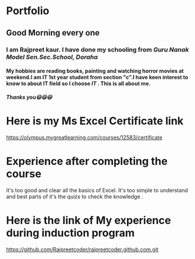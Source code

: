 # Portfolio

## Good Morning every one 

### I am Rajpreet kaur. I have done my schooling from _**Guru Nanak Model Sen.Sec.School, Doraha**_
#### My hobbies are reading books, painting and watching horror movies at weekend.**I am  IT 1st year student from section "c"**.I have keen interest to know to about IT field so I choose _**IT**_ .  This is  all about me. 

##### Thanks you😃😃😃


# Here is my Ms Excel Certificate link
https://olympus.mygreatlearning.com/courses/12583/certificate

# Experience after completing the course
It's too good and clear all the basics of Excel. It's too simple to understand and best parts of it's the quizs to check the knowledge . 

# Here is the link of My experience during induction program
https://github.com/Rajpreetcoder/rajpreetcoder.github.com.git
